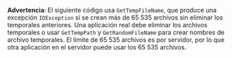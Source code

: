 **Advertencia**: El siguiente código usa `GetTempFileName`, que produce una excepción `IOException` si se crean más de 65 535 archivos sin eliminar los temporales anteriores. Una aplicación real debe eliminar los archivos temporales o usar `GetTempPath` y `GetRandomFileName` para crear nombres de archivo temporales. El límite de 65 535 archivos es por servidor, por lo que otra aplicación en el servidor puede usar los 65 535 archivos. 
